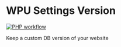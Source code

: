# WPU Settings Version

[![PHP workflow](https://github.com/WordPressUtilities/wpu_settings_version/actions/workflows/php.yml/badge.svg 'PHP workflow')](https://github.com/WordPressUtilities/wpu_settings_version/actions)

Keep a custom DB version of your website
